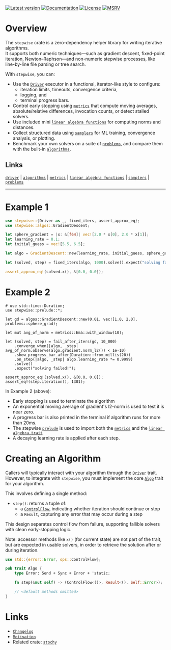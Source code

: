 [![Latest version](https://img.shields.io/crates/v/stepwise.svg)](https://crates.io/crates/stepwise)
[![Documentation](https://docs.rs/stepwise/badge.svg)](https://docs.rs/stepwise)
[![License](https://img.shields.io/crates/l/stepwise.svg)](https://choosealicense.com/licenses/)
[![MSRV](https://img.shields.io/crates/msrv/stepwise)](https://www.rust-lang.org)

# Overview

The `stepwise` crate is a zero-dependency helper library for writing iterative algorithms.  
It supports both numeric techniques—such as gradient descent, fixed-point iteration, Newton–Raphson—and non-numeric stepwise processes, like line-by-line file parsing or tree search.

With `stepwise`, you can:

- Use the [`Driver`](https://docs.rs/stepwise/latest/stepwise/trait.Driver.html) executor in a functional, iterator-like style to configure:
  - iteration limits, timeouts, convergence criteria,
  - logging, and
  - terminal progress bars.
- Control early stopping using [`metrics`](<https://docs.rs/stepwise/latest/stepwise/metrics/>) that compute moving averages, absolute/relative differences, invocation counts, or detect stalled solvers.
- Use included mini [`linear algebra functions`](<https://docs.rs/stepwise/latest/stepwise/trait.VectorExt.html>) for computing norms and distances.
- Collect structured data using [`samplers`](<https://docs.rs/stepwise/latest/stepwise/samplers/>) for ML training, convergence analysis, or plotting.
- Benchmark your own solvers on a suite of [`problems`](<https://docs.rs/stepwise/latest/stepwise/problems/>), and compare them with the built-in [`algorithms`](<https://docs.rs/stepwise/latest/stepwise/algos/>).

## Links

[`driver`](<https://docs.rs/stepwise/latest/stepwise/trait.Driver.html>) | 
[`algorithms`](<https://docs.rs/stepwise/latest/stepwise/algos/>) |
[`metrics`](<https://docs.rs/stepwise/latest/stepwise/metrics/>) |
[`linear algebra functions`](<https://docs.rs/stepwise/latest/stepwise/trait.VectorExt.html>) |
[`samplers`](<https://docs.rs/stepwise/latest/stepwise/samplers/>) |
[`problems`](<https://docs.rs/stepwise/latest/stepwise/problems/>) 


---

# Example 1

```rust
use stepwise::{Driver as _, fixed_iters, assert_approx_eq}; 
use stepwise::algos::GradientDescent;

let sphere_gradient = |x: &[f64]| vec![2.0 * x[0], 2.0 * x[1]];
let learning_rate = 0.1;
let initial_guess = vec![5.5, 6.5];

let algo = GradientDescent::new(learning_rate, initial_guess, sphere_gradient);

let (solved, step) = fixed_iters(algo, 1000).solve().expect("solving failed!");

assert_approx_eq!(solved.x(), &[0.0, 0.0]);
```

# Example 2

```
# use std::time::Duration;
use stepwise::prelude::*;

let gd = algos::GradientDescent::new(0.01, vec![1.0, 2.0], problems::sphere_grad);

let mut avg_of_norm = metrics::Ema::with_window(10);

let (solved, step) = fail_after_iters(gd, 10_000)
    .converge_when(|algo, _step| avg_of_norm.observe(algo.gradient.norm_l2()) < 1e-10)
    .show_progress_bar_after(Duration::from_millis(20))
    .on_step(|algo, _step| algo.learning_rate *= 0.9999)
    .solve()
    .expect("solving failed!");

assert_approx_eq!(solved.x(), &[0.0, 0.0]);
assert_eq!(step.iteration(), 1301);
```
In Example 2 (above):

- Early stopping is used to terminate the algorithm
- An exponential moving average of gradient's l2-norm is used to test it is near zero. 
- A progress bar is also printed in the terminal if algorithm runs for more than 20ms.
- The stepwise [`prelude`](<https://docs.rs/stepwise/latest/stepwise/prelude/>) is used to import both the [`metrics`](<https://docs.rs/stepwise/latest/stepwise/metrics/>) and the [`linear algebra trait`](<https://docs.rs/stepwise/latest/stepwise/trait.VectorExt.html>)
- A decaying learning rate is applied after each step.


# Creating an Algorithm
Callers will typically interact with your algorithm through the [`Driver`](<https://docs.rs/stepwise/latest/stepwise/trait.Driver.html>) trait.  
However, to integrate with `stepwise`, you must implement the core [`Algo`](https://docs.rs/stepwise/latest/stepwise/trait.Algo.html) trait for your algorithm.

This involves defining a single method:

- `step()`: returns a tuple of:
  - a [`ControlFlow`](https://doc.rust-lang.org/std/ops/enum.ControlFlow.html), indicating whether iteration should continue or stop
  - a `Result`, capturing any error that may occur during a step

This design separates control flow from failure, supporting fallible solvers with clean early-stopping logic.

Note: accessor methods like `x()` (for current state) are not part of the trait, but are expected in usable solvers, in order to retrieve the solution after or during iteration.


```rust
use std::{error::Error, ops::ControlFlow};

pub trait Algo {
    type Error: Send + Sync + Error + 'static;

    fn step(&mut self) -> (ControlFlow<()>, Result<(), Self::Error>);

    // <default methods omitted>
}
```

# Links
- [`Changelog`](https://github.com/akanalytics/stepwise/blob/main/CHANGELOG.md)
- [`Motivation`](https://github.com/akanalytics/stepwise/blob/main/motivation.md)
- Related crate: [`stochy`](https://crates.io/crates/stochy/)


<!-- no blank line here -->
[`Driver`]: <https://docs.rs/stepwise/latest/stepwise/trait.Driver.html>
[`prelude`]: <https://docs.rs/stepwise/latest/stepwise/prelude>
[`metrics`]: <https://docs.rs/stepwise/latest/stepwise/metrics>
[`samplers`]: <https://docs.rs/stepwise/latest/stepwise/samplers>
[`problems`]: <https://docs.rs/stepwise/latest/stepwise/problems>
[`VectorExt`]: <https://docs.rs/stepwise/latest/stepwise/trait.VectorExt.html>
